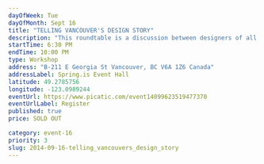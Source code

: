 ```yaml
---
dayOfWeek: Tue
dayOfMonth: Sept 16
title: "TELLING VANCOUVER'S DESIGN STORY"
description: "This roundtable is a discussion between designers of all kinds to build a design story for Vancouver.  What kind of design community do you want to work in?"
startTime: 6:30 PM
endTime: 10:00 PM
type: Workshop
address: "B-211 E Georgia St Vancouver, BC V6A 1Z6 Canada"
addressLabel: Spring.is Event Hall
latitude: 49.2785756
longitude: -123.0989244
eventUrl: https://www.picatic.com/event14099623519477370
eventUrlLabel: Register
published: true
price: SOLD OUT

category: event-16
priority: 3
slug: 2014-09-16-telling_vancouvers_design_story
---
```

